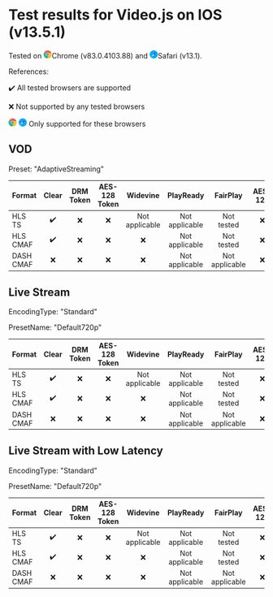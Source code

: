 # Test results for Video.js on IOS (v13.5.1)

Tested on ![chrome](../../icons/chrome.png)Chrome (v83.0.4103.88) and ![safari](../../icons/safari.png)Safari (v13.1).

References: 

✔️ All tested browsers are supported 

❌ Not supported by any tested browsers

![chrome](../../icons/chrome.png) ![safari](../../icons/safari.png)  Only supported for these browsers


## VOD

Preset: "AdaptiveStreaming"

| Format | Clear | DRM Token | AES-128 Token | Widevine | PlayReady | FairPlay | AES-128 | Sidecar captions |
| --------- | :---: | :---: | :----------------------------------------------------------: | :----------------------------------------------------------: | :------: | :----------------------------------------------------------: | :------: | :------: |
| HLS TS    | ✔️ | ❌ | ❌ | Not applicable | Not applicable | Not tested | ❌ | ✔️ |
| HLS CMAF  | ✔️ | ❌ | ❌ | ❌ | Not applicable | Not tested | ❌ | ✔️ |
| DASH CMAF | ❌ | ❌ | ❌ | ❌ | Not applicable | Not applicable | ❌ | ❌ |

## Live Stream

EncodingType: "Standard"

PresetName: "Default720p"

| Format | Clear | DRM Token | AES-128 Token | Widevine | PlayReady | FairPlay | AES-128 | Live Transcription |
| --------- | :---: | :---: | :----------------------------------------------------------: | :----------------------------------------------------------: | :------: | :----------------------------------------------------------: | :------: | :------: |
| HLS TS    | ✔️ | ❌ | ❌ | Not applicable | Not applicable | Not tested | ❌ | ❌ |
| HLS CMAF  | ✔️ | ❌ | ❌ | ❌ | Not applicable | Not tested | ❌ | ❌ |
| DASH CMAF | ❌ | ❌ | ❌ | ❌ | Not applicable | Not applicable | ❌ | ❌ |

## Live Stream with Low Latency

EncodingType: "Standard"

PresetName: "Default720p"

| Format | Clear | DRM Token | AES-128 Token | Widevine | PlayReady | FairPlay | AES-128 |
| --------- | :---: | :---: | :----------------------------------------------------------: | :----------------------------------------------------------: | :------: | :----------------------------------------------------------: | :----------------------------------------------------------: |
| HLS TS    | ✔️ | ❌ | ❌ | Not applicable | Not applicable | Not tested | ❌ |
| HLS CMAF  | ✔️ | ❌ | ❌ | ❌ | Not applicable | Not tested | ❌ |
| DASH CMAF | ❌ | ❌ | ❌ | ❌ | Not applicable | Not applicable | ❌ |
